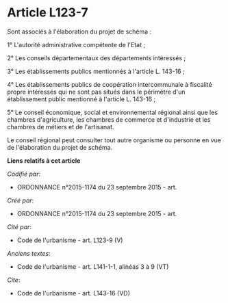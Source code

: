 # Article L123-7

Sont associés à l'élaboration du projet de schéma : 

1° L'autorité administrative compétente de l'Etat ; 

2° Les conseils départementaux des départements intéressés ; 

3° Les établissements publics mentionnés à l'article L. 143-16 ; 

4° Les établissements publics de coopération intercommunale à fiscalité propre intéressés qui ne sont pas situés dans le
périmètre d'un établissement public mentionné à l'article L. 143-16 ; 

5° Le conseil économique, social et environnemental régional ainsi que les chambres d'agriculture, les chambres de commerce
et d'industrie et les chambres de métiers et de l'artisanat. 

Le conseil régional peut consulter tout autre organisme ou personne en vue de l'élaboration du projet de schéma.

**Liens relatifs à cet article**

_Codifié par_:

  - ORDONNANCE n°2015-1174 du 23 septembre 2015 - art.

_Créé par_:

  - ORDONNANCE n°2015-1174 du 23 septembre 2015 - art.

_Cité par_:

  - Code de l'urbanisme - art. L123-9 (V)

_Anciens textes_:

  - Code de l'urbanisme - art. L141-1-1, alinéas 3 à 9 (VT)

_Cite_:

  - Code de l'urbanisme - art. L143-16 (VD)

